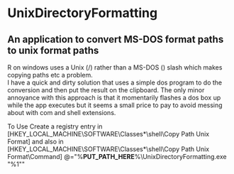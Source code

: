 # UnixDirectoryFormatting
An application to convert MS-DOS format paths to unix format paths
------------------------------------------------------------------
R on windows uses a Unix (/) rather than a MS-DOS (\) slash which makes copying paths etc a problem.  
I have a quick and dirty solution that uses a simple dos program to do the conversion and then put the result on the clipboard.
The only minor annoyance with this approach is that it momentarily flashes a dos box up while the app executes but it seems a
small price to pay to avoid messing about with com and shell extensions.

To Use
Create a registry entry in 
[HKEY_LOCAL_MACHINE\SOFTWARE\Classes\*\shell\Copy Path Unix Format]
and also in 
[HKEY_LOCAL_MACHINE\SOFTWARE\Classes\*\shell\Copy Path Unix Format\Command]
@="%****PUT_PATH_HERE****%\\UnixDirectoryFormatting.exe \"%1\""
